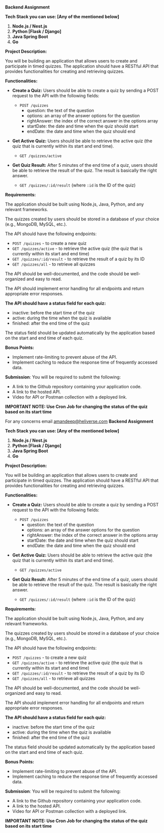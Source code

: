 **Backend Assignment**

**Tech Stack you can use: [Any of the mentioned below]**

1. **Node.js / Nest.js**
2. **Python [Flask / Django]**
3. **Java Spring Boot**
4. **Go**

**Project Description:**

You will be building an application that allows users to create and participate in timed quizzes. The application should have a RESTful API that provides functionalities for creating and retrieving quizzes.

**Functionalities:**

- **Create a Quiz:** Users should be able to create a quiz by sending a POST request to the API with the following fields:
  - `POST /quizzes`
    - question: the text of the question
    - options: an array of the answer options for the question
    - rightAnswer: the index of the correct answer in the options array
    - startDate: the date and time when the quiz should start
    - endDate: the date and time when the quiz should end

- **Get Active Quiz:** Users should be able to retrieve the active quiz (the quiz that is currently within its start and end time).
  - `GET /quizzes/active`

- **Get Quiz Result:** After 5 minutes of the end time of a quiz, users should be able to retrieve the result of the quiz. The result is basically the right answer.
  - `GET /quizzes/:id/result` (where `:id` is the ID of the quiz)

**Requirements:**

The application should be built using Node.js, Java, Python, and any relevant frameworks.

The quizzes created by users should be stored in a database of your choice (e.g., MongoDB, MySQL, etc.).

The API should have the following endpoints:

- `POST /quizzes` - to create a new quiz
- `GET /quizzes/active` - to retrieve the active quiz (the quiz that is currently within its start and end time)
- `GET /quizzes/:id/result` - to retrieve the result of a quiz by its ID
- `GET /quizzes/all` - to retrieve all quizzes

The API should be well-documented, and the code should be well-organized and easy to read.

The API should implement error handling for all endpoints and return appropriate error responses.

**The API should have a status field for each quiz:**

- inactive: before the start time of the quiz
- active: during the time when the quiz is available
- finished: after the end time of the quiz

The status field should be updated automatically by the application based on the start and end time of each quiz.

**Bonus Points:**

- Implement rate-limiting to prevent abuse of the API.
- Implement caching to reduce the response time of frequently accessed data.

**Submission**: You will be required to submit the following:

- A link to the Github repository containing your application code.
- A link to the hosted API.
- Video for API or Postman collection with a deployed link.

**IMPORTANT NOTE: Use Cron Job for changing the status of the quiz based on its start time**

For any concerns email [amandeep@heliverse.com](mailto:amandeep@heliverse.com)
**Backend Assignment**

**Tech Stack you can use: [Any of the mentioned below]**

1. **Node.js / Nest.js**
2. **Python [Flask / Django]**
3. **Java Spring Boot**
4. **Go**

**Project Description:**

You will be building an application that allows users to create and participate in timed quizzes. The application should have a RESTful API that provides functionalities for creating and retrieving quizzes.

**Functionalities:**

- **Create a Quiz:** Users should be able to create a quiz by sending a POST request to the API with the following fields:
  - `POST /quizzes`
    - question: the text of the question
    - options: an array of the answer options for the question
    - rightAnswer: the index of the correct answer in the options array
    - startDate: the date and time when the quiz should start
    - endDate: the date and time when the quiz should end

- **Get Active Quiz:** Users should be able to retrieve the active quiz (the quiz that is currently within its start and end time).
  - `GET /quizzes/active`

- **Get Quiz Result:** After 5 minutes of the end time of a quiz, users should be able to retrieve the result of the quiz. The result is basically the right answer.
  - `GET /quizzes/:id/result` (where `:id` is the ID of the quiz)

**Requirements:**

The application should be built using Node.js, Java, Python, and any relevant frameworks.

The quizzes created by users should be stored in a database of your choice (e.g., MongoDB, MySQL, etc.).

The API should have the following endpoints:

- `POST /quizzes` - to create a new quiz
- `GET /quizzes/active` - to retrieve the active quiz (the quiz that is currently within its start and end time)
- `GET /quizzes/:id/result` - to retrieve the result of a quiz by its ID
- `GET /quizzes/all` - to retrieve all quizzes

The API should be well-documented, and the code should be well-organized and easy to read.

The API should implement error handling for all endpoints and return appropriate error responses.

**The API should have a status field for each quiz:**

- inactive: before the start time of the quiz
- active: during the time when the quiz is available
- finished: after the end time of the quiz

The status field should be updated automatically by the application based on the start and end time of each quiz.

**Bonus Points:**

- Implement rate-limiting to prevent abuse of the API.
- Implement caching to reduce the response time of frequently accessed data.

**Submission**: You will be required to submit the following:

- A link to the Github repository containing your application code.
- A link to the hosted API.
- Video for API or Postman collection with a deployed link.

**IMPORTANT NOTE: Use Cron Job for changing the status of the quiz based on its start time**
